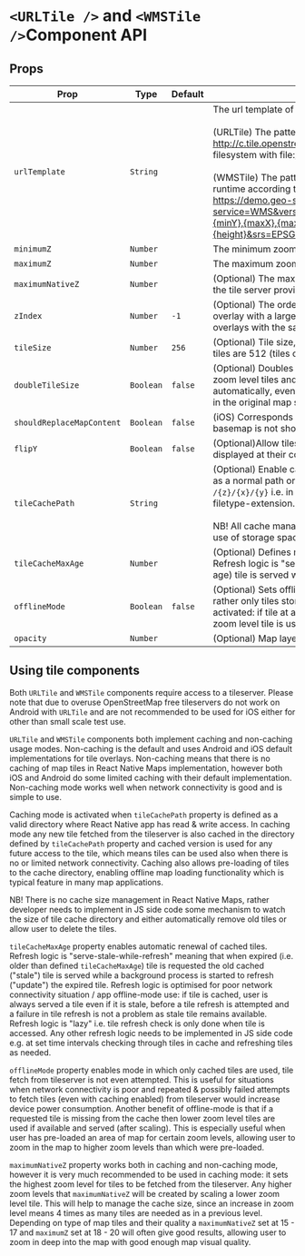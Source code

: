 # `<URLTile />` and `<WMSTile />`Component API

## Props

| Prop                      | Type      | Default | Note                                                                                                                                                                                                                                                                                                                                                                                                                                                                                                                                                                                                                                                                                                                                                            |
| ------------------------- | --------- | ------- | --------------------------------------------------------------------------------------------------------------------------------------------------------------------------------------------------------------------------------------------------------------------------------------------------------------------------------------------------------------------------------------------------------------------------------------------------------------------------------------------------------------------------------------------------------------------------------------------------------------------------------------------------------------------------------------------------------------------------------------------------------------- |
| `urlTemplate`             | `String`  |         | The url template of the map tileserver. <br/><br/> (URLTile) The patterns {x} {y} {z} will be replaced at runtime. For example, http://c.tile.openstreetmap.org/{z}/{x}/{y}.png. It is also possible to refer to tiles in local filesystem with file:///top-level-directory/sub-directory/{z}/{x}/{y}.png URL-format. <br/><br/> (WMSTile) The patterns {minX} {maxX} {minY} {maxY} {width} {height} will be replaced at runtime according to EPSG:900913 specification bounding box. For example, https://demo.geo-solutions.it/geoserver/tiger/wms?service=WMS&version=1.1.0&request=GetMap&layers=tiger:poi&styles=&bbox={minX},{minY},{maxX},{maxY}&width={width}&height={height}&srs=EPSG:900913&format=image/png&transparent=true&format_options=dpi:213. |
| `minimumZ`                | `Number`  |         | The minimum zoom level for this tile overlay.                                                                                                                                                                                                                                                                                                                                                                                                                                                                                                                                                                                                                                                                                                                   |
| `maximumZ`                | `Number`  |         | The maximum zoom level for this tile overlay.                                                                                                                                                                                                                                                                                                                                                                                                                                                                                                                                                                                                                                                                                                                   |
| `maximumNativeZ`          | `Number`  |         | (Optional) The maximum native zoom level for this tile overlay i.e. the highest zoom level that the tile server provides. Tiles are auto-scaled for higher zoom levels.                                                                                                                                                                                                                                                                                                                                                                                                                                                                                                                                                                                         |
| `zIndex`                  | `Number`  | `-1`    | (Optional) The order in which this tile overlay is drawn with respect to other overlays. An overlay with a larger z-index is drawn over overlays with smaller z-indices. The order of overlays with the same z-index is arbitrary.                                                                                                                                                                                                                                                                                                                                                                                                                                                                                                                              |
| `tileSize`                | `Number`  | `256`   | (Optional) Tile size, default size is 256 (for tiles of 256 _ 256 pixels). High-res (aka 'retina') tiles are 512 (tiles of 512 _ 512 pixels).                                                                                                                                                                                                                                                                                                                                                                                                                                                                                                                                                                                                                   |
| `doubleTileSize`          | `Boolean` | `false` | (Optional) Doubles tile size from 256 to 512 utilising higher zoom levels i.e loading 4 higher zoom level tiles and combining them for one high-resolution tile. iOS does this automatically, even if it is not desirable always. NB! using this makes text labels smaller than in the original map style.                                                                                                                                                                                                                                                                                                                                                                                                                                                      |
| `shouldReplaceMapContent` | `Boolean` | `false` | (iOS) Corresponds to MKTileOverlay canReplaceMapContent i.e. if true then underlying iOS basemap is not shown.                                                                                                                                                                                                                                                                                                                                                                                                                                                                                                                                                                                                                                                  |
| `flipY`                   | `Boolean` | `false` | (Optional)Allow tiles using the TMS coordinate system (origin bottom left) to be used, and displayed at their correct coordinates.                                                                                                                                                                                                                                                                                                                                                                                                                                                                                                                                                                                                                              |
| `tileCachePath`           | `String`  |         | (Optional) Enable caching of tiles in the specified directory. Directory can be specified either as a normal path or in URL format (`file://`). Tiles are stored in tileCachePath directory as `/{z}/{x}/{y}` i.e. in sub-directories 2-levels deep, filename is tile y-coordinate without any filetype-extension. <br/><br/>NB! All cache management needs to be implemented by client e.g. deleting tiles to manage use of storage space etc.                                                                                                                                                                                                                                                                                                                 |
| `tileCacheMaxAge`         | `Number`  |         | (Optional) Defines maximum age in seconds for a cached tile before it's refreshed. NB! Refresh logic is "serve-stale-while-refresh" i.e. to ensure map availability a stale (over max age) tile is served while a tile refresh process is started in the background.                                                                                                                                                                                                                                                                                                                                                                                                                                                                                            |
| `offlineMode`             | `Boolean` | `false` | (Optional) Sets offline-mode. In offline-mode tiles are not fetched from the tile servers, rather only tiles stored in the cache directory are used. Furthermore automated tile scaling is activated: if tile at a desired zoom level is not found from the cache directory, then lower zoom level tile is used (up to 4 levels lower) and scaled.                                                                                                                                                                                                                                                                                                                                                                                                              |
| `opacity`                 | `Number`  |         | (Optional) Map layer opacity. Value between 0 - 1, with 0 meaning fully transparent.                                                                                                                                                                                                                                                                                                                                                                                                                                                                                                                                                                                                                                                                            |

## Using tile components

Both `URLTile` and `WMSTile` components require access to a tileserver. Please note that due to overuse OpenStreetMap free tileservers do not work on Android with `URLTile` and are not recommended to be used for iOS either for other than small scale test use.

`URLTile` and `WMSTile` components both implement caching and non-caching usage modes. Non-caching is the default and uses Android and iOS default implementations for tile overlays. Non-caching means that there is no caching of map tiles in React Native Maps implementation, however both iOS and Android do some limited caching with their default implementation. Non-caching mode works well when network connectivity is good and is simple to use.

Caching mode is activated when `tileCachePath` property is defined as a valid directory where React Native app has read & write access. In caching mode any new tile fetched from the tileserver is also cached in the directory defined by `tileCachePath` property and cached version is used for any future access to the tile, which means tiles can be used also when there is no or limited network connectivity. Caching also allows pre-loading of tiles to the cache directory, enabling offline map loading functionality which is typical feature in many map applications.

NB! There is no cache size management in React Native Maps, rather developer needs to implement in JS side code some mechanism to watch the size of tile cache directory and either automatically remove old tiles or allow user to delete the tiles.

`tileCacheMaxAge` property enables automatic renewal of cached tiles. Refresh logic is "serve-stale-while-refresh" meaning that when expired (i.e. older than defined `tileCacheMaxAge`) tile is requested the old cached ("stale") tile is served while a background process is started to refresh ("update") the expired tile. Refresh logic is optimised for poor network connectivity situation / app offline-mode use: if tile is cached, user is always served a tile even if it is stale, before a tile refresh is attempted and a failure in tile refresh is not a problem as stale tile remains available. Refresh logic is "lazy" i.e. tile refresh check is only done when tile is accessed. Any other refresh logic needs to be implemented in JS side code e.g. at set time intervals checking through tiles in cache and refreshing tiles as needed.

`offlineMode` property enables mode in which only cached tiles are used, tile fetch from tileserver is not even attempted. This is useful for situations when network connectivity is poor and repeated & possibly failed attempts to fetch tiles (even with caching enabled) from tileserver would increase device power consumption. Another benefit of offline-mode is that if a requested tile is missing from the cache then lower zoom level tiles are used if available and served (after scaling). This is especially useful when user has pre-loaded an area of map for certain zoom levels, allowing user to zoom in the map to higher zoom levels than which were pre-loaded.

`maximumNativeZ` property works both in caching and non-caching mode, however it is very much recommended to be used in caching mode: it sets the highest zoom level for tiles to be fetched from the tileserver. Any higher zoom levels that `maximumNativeZ` will be created by scaling a lower zoom level tile. This will help to manage the cache size, since an increase in zoom level means 4 times as many tiles are needed as in a previous level. Depending on type of map tiles and their quality a `maximumNativeZ` set at 15 - 17 and `maximumZ` set at 18 - 20 will often give good results, allowing user to zoom in deep into the map with good enough map visual quality.
